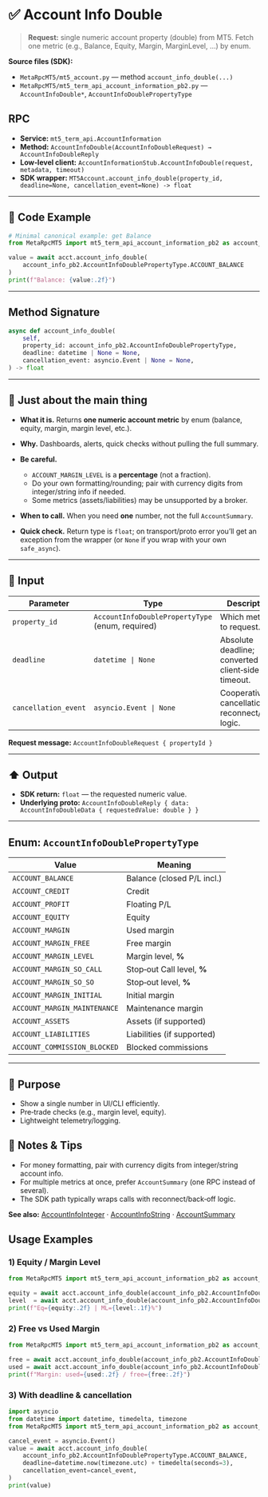 # ✅ Account Info Double

> **Request:** single numeric account property (double) from MT5. Fetch one metric (e.g., Balance, Equity, Margin, MarginLevel, …) by enum.

**Source files (SDK):**

* `MetaRpcMT5/mt5_account.py` — method `account_info_double(...)`
* `MetaRpcMT5/mt5_term_api_account_information_pb2.py` — `AccountInfoDouble*`, `AccountInfoDoublePropertyType`

## RPC

* **Service:** `mt5_term_api.AccountInformation`
* **Method:** `AccountInfoDouble(AccountInfoDoubleRequest) → AccountInfoDoubleReply`
* **Low‑level client:** `AccountInformationStub.AccountInfoDouble(request, metadata, timeout)`
* **SDK wrapper:** `MT5Account.account_info_double(property_id, deadline=None, cancellation_event=None) -> float`

---

## 🔗 Code Example

```python
# Minimal canonical example: get Balance
from MetaRpcMT5 import mt5_term_api_account_information_pb2 as account_info_pb2

value = await acct.account_info_double(
    account_info_pb2.AccountInfoDoublePropertyType.ACCOUNT_BALANCE
)
print(f"Balance: {value:.2f}")
```

---

## Method Signature

```python
async def account_info_double(
    self,
    property_id: account_info_pb2.AccountInfoDoublePropertyType,
    deadline: datetime | None = None,
    cancellation_event: asyncio.Event | None = None,
) -> float
```

---

## 💬 Just about the main thing

* **What it is.** Returns **one numeric account metric** by enum (balance, equity, margin, margin level, etc.).
* **Why.** Dashboards, alerts, quick checks without pulling the full summary.
* **Be careful.**

  * `ACCOUNT_MARGIN_LEVEL` is a **percentage** (not a fraction).
  * Do your own formatting/rounding; pair with currency digits from integer/string info if needed.
  * Some metrics (assets/liabilities) may be unsupported by a broker.
* **When to call.** When you need **one** number, not the full `AccountSummary`.
* **Quick check.** Return type is `float`; on transport/proto error you’ll get an exception from the wrapper (or `None` if you wrap with your own `safe_async`).

---

## 🔽 Input

| Parameter            | Type                                             | Description                                          |
| -------------------- | ------------------------------------------------ | ---------------------------------------------------- |
| `property_id`        | `AccountInfoDoublePropertyType` (enum, required) | Which metric to request.                             |
| `deadline`           | `datetime \| None`                               | Absolute deadline; converted to client‑side timeout. |
| `cancellation_event` | `asyncio.Event \| None`                          | Cooperative cancellation for reconnect/retry logic.  |

**Request message:** `AccountInfoDoubleRequest { propertyId }`

---

## ⬆️ Output

* **SDK return:** `float` — the requested numeric value.
* **Underlying proto:** `AccountInfoDoubleReply { data: AccountInfoDoubleData { requestedValue: double } }`

---

## Enum: `AccountInfoDoublePropertyType`

| Value                        | Meaning                    |
| ---------------------------- | -------------------------- |
| `ACCOUNT_BALANCE`            | Balance (closed P/L incl.) |
| `ACCOUNT_CREDIT`             | Credit                     |
| `ACCOUNT_PROFIT`             | Floating P/L               |
| `ACCOUNT_EQUITY`             | Equity                     |
| `ACCOUNT_MARGIN`             | Used margin                |
| `ACCOUNT_MARGIN_FREE`        | Free margin                |
| `ACCOUNT_MARGIN_LEVEL`       | Margin level, **%**        |
| `ACCOUNT_MARGIN_SO_CALL`     | Stop‑out Call level, **%** |
| `ACCOUNT_MARGIN_SO_SO`       | Stop‑out level, **%**      |
| `ACCOUNT_MARGIN_INITIAL`     | Initial margin             |
| `ACCOUNT_MARGIN_MAINTENANCE` | Maintenance margin         |
| `ACCOUNT_ASSETS`             | Assets (if supported)      |
| `ACCOUNT_LIABILITIES`        | Liabilities (if supported) |
| `ACCOUNT_COMMISSION_BLOCKED` | Blocked commissions        |

---

## 🎯 Purpose

* Show a single number in UI/CLI efficiently.
* Pre‑trade checks (e.g., margin level, equity).
* Lightweight telemetry/logging.

## 🧩 Notes & Tips

* For money formatting, pair with currency digits from integer/string account info.
* For multiple metrics at once, prefer `AccountSummary` (one RPC instead of several).
* The SDK path typically wraps calls with reconnect/back‑off logic.

**See also:** [AccountInfoInteger](./account_info_integer.md) · [AccountInfoString](./account_info_string.md) · [AccountSummary](./account_summary.md)


## Usage Examples

### 1) Equity / Margin Level

```python
from MetaRpcMT5 import mt5_term_api_account_information_pb2 as account_info_pb2

equity = await acct.account_info_double(account_info_pb2.AccountInfoDoublePropertyType.ACCOUNT_EQUITY)
level  = await acct.account_info_double(account_info_pb2.AccountInfoDoublePropertyType.ACCOUNT_MARGIN_LEVEL)
print(f"Eq={equity:.2f} | ML={level:.1f}%")
```

### 2) Free vs Used Margin

```python
from MetaRpcMT5 import mt5_term_api_account_information_pb2 as account_info_pb2

free = await acct.account_info_double(account_info_pb2.AccountInfoDoublePropertyType.ACCOUNT_MARGIN_FREE)
used = await acct.account_info_double(account_info_pb2.AccountInfoDoublePropertyType.ACCOUNT_MARGIN)
print(f"Margin: used={used:.2f} / free={free:.2f}")
```

### 3) With deadline & cancellation

```python
import asyncio
from datetime import datetime, timedelta, timezone
from MetaRpcMT5 import mt5_term_api_account_information_pb2 as account_info_pb2

cancel_event = asyncio.Event()
value = await acct.account_info_double(
    account_info_pb2.AccountInfoDoublePropertyType.ACCOUNT_BALANCE,
    deadline=datetime.now(timezone.utc) + timedelta(seconds=3),
    cancellation_event=cancel_event,
)
print(value)
```
